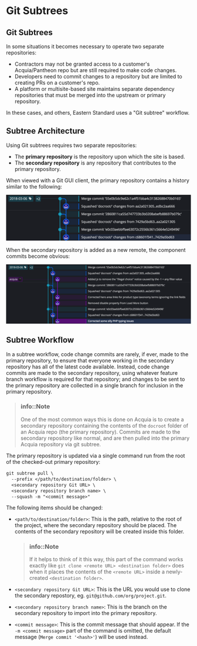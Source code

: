 # Git Subtrees

## Git Subtrees

In some situations it becomes necessary to operate two separate repositories:

* Contractors may not be granted access to a customer's Acquia/Pantheon repo but are still required to make code changes.
* Developers need to commit changes to a repository but are limited to creating PRs on a customer's repo.
* A platform or multisite-based site maintains separate dependency repositories that must be merged into the upstream or primary repository.

In these cases, and others, Eastern Standard uses a "Git subtree" workflow.

## Subtree Architecture

Using Git subtrees requires two separate repositories:

* The **primary repository** is the repository upon which the site is based.
* The **secondary repository** is any repository that contributes to the primary repository.

When viewed with a Git GUI client, the primary repository contains a history similar to the following:

![](.gitbook/assets/acquia-subtree-merge.png)

When the secondary repository is added as a new remote, the component commits become obvious:

![](.gitbook/assets/acquia-subtree-merge-details.png)

## Subtree Workflow

In a subtree workflow, code change commits are rarely, if ever, made to the primary repository, to ensure that everyone working in the secondary repository has all of the latest code available. Instead, code change commits are made to the secondary repository, using whatever feature branch workflow is required for that repository; and changes to be sent to the primary repository are collected in a single branch for inclusion in the primary repository.

> ### info::Note
>
> One of the most common ways this is done on Acquia is to create a secondary repository containing the contents of the `docroot` folder of an Acquia repo \(the primary repository\). Commits are made to the secondary repository like normal, and are then pulled into the primary Acquia repository via git subtree.

The primary repository is updated via a single command run from the root of the checked-out primary repository:

```text
git subtree pull \
  --prefix </path/to/destination/folder> \
  <secondary repository Git URL> \
  <secondary repository branch name> \
  --squash -m "<commit message>"
```

The following items should be changed:

* `<path/to/destination/folder>`: This is the path, relative to the root of the project, where the secondary repository should be placed. The contents of the secondary repository will be created inside this folder.

  > ### info::Note
  >
  > If it helps to think of it this way, this part of the command works exactly like `git clone <remote URL> <destination folder>` does when it places the contents of the `<remote URL>` inside a newly-created `<destination folder>`.

* `<secondary repository Git URL>`: This is the URL you would use to clone the secondary repostory, eg. `git@github.com/org/project.git`.
* `<secondary repository branch name>`: This is the branch on the secondary repository to import into the primary repository.
* `<commit message>`: This is the commit message that should appear. If the `-m <commit message>` part of the command is omitted, the default message \(`Merge commit '<hash>'`\) will be used instead.

